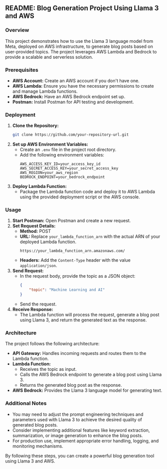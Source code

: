 ## README: Blog Generation Project Using Llama 3 and AWS

### Overview

This project demonstrates how to use the Llama 3 language model from Meta, deployed on AWS infrastructure, to generate blog posts based on user-provided topics. The project leverages AWS Lambda and Bedrock to provide a scalable and serverless solution.

### Prerequisites

* **AWS Account:** Create an AWS account if you don't have one.
* **AWS Lambda:** Ensure you have the necessary permissions to create and manage Lambda functions.
* **AWS Bedrock:** Have an AWS Bedrock endpoint set up.
* **Postman:** Install Postman for API testing and development.

### Deployment

1. **Clone the Repository:**
   ```bash
   git clone https://github.com/your-repository-url.git
   ```
2. **Set up AWS Environment Variables:**
   * Create an `.env` file in the project root directory.
   * Add the following environment variables:
     ```
     AWS_ACCESS_KEY_ID=your_access_key_id
     AWS_SECRET_ACCESS_KEY=your_secret_access_key
     AWS_REGION=your_aws_region
     BEDROCK_ENDPOINT=your_bedrock_endpoint
     ```
3. **Deploy Lambda Function:**
   * Package the Lambda function code and deploy it to AWS Lambda using the provided deployment script or the AWS console.

### Usage

1. **Start Postman:** Open Postman and create a new request.
2. **Set Request Details:**
   * **Method:** POST
   * **URL:** Replace `your_lambda_function_arn` with the actual ARN of your deployed Lambda function.
     ```
     https://your_lambda_function_arn.amazonaws.com/
     ```
   * **Headers:** Add the `Content-Type` header with the value `application/json`.
3. **Send Request:**
   * In the request body, provide the topic as a JSON object:
     ```json
     {
         "topic": "Machine Learning and AI"
     }
     ```
   * Send the request.
4. **Receive Response:**
   * The Lambda function will process the request, generate a blog post using Llama 3, and return the generated text as the response.

### Architecture

The project follows the following architecture:

* **API Gateway:** Handles incoming requests and routes them to the Lambda function.
* **Lambda Function:**
  * Receives the topic as input.
  * Calls the AWS Bedrock endpoint to generate a blog post using Llama 3.
  * Returns the generated blog post as the response.
* **AWS Bedrock:** Provides the Llama 3 language model for generating text.

### Additional Notes

* You may need to adjust the prompt engineering techniques and parameters used with Llama 3 to achieve the desired quality of generated blog posts.
* Consider implementing additional features like keyword extraction, summarization, or image generation to enhance the blog posts.
* For production use, implement appropriate error handling, logging, and monitoring mechanisms.

By following these steps, you can create a powerful blog generation tool using Llama 3 and AWS.
